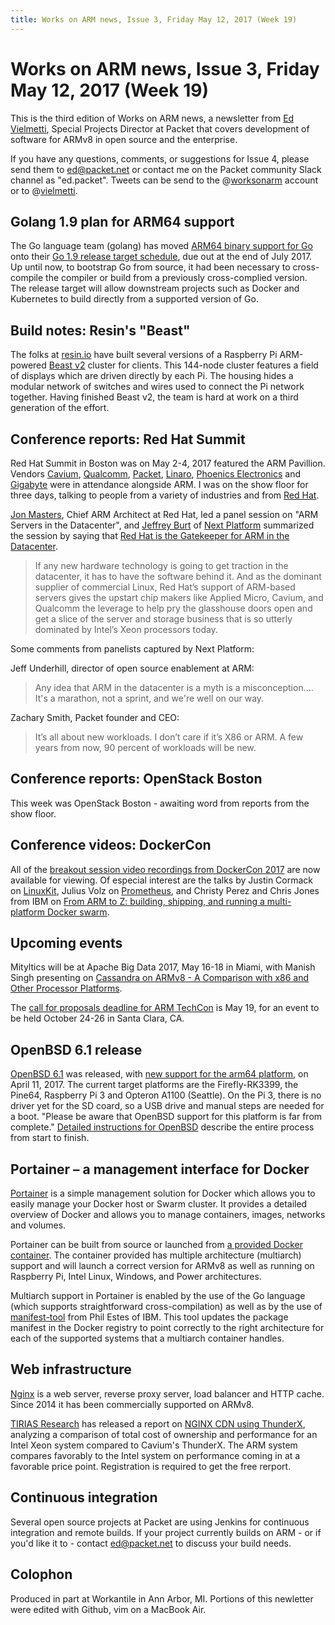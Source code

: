 ```yaml
---
title: Works on ARM news, Issue 3, Friday May 12, 2017 (Week 19)
---
```


# Works on ARM news, Issue 3, Friday May 12, 2017 (Week 19)

This is the third edition of Works on ARM news, a newsletter
from [Ed Vielmetti], Special Projects Director at Packet that covers development of
software for ARMv8 in open source and the enterprise.

[Ed Vielmetti]:https://www.packet.net/about/ed-vielmetti/

If you have any questions, comments, or suggestions for Issue 4, please 
send them to ed@packet.net or contact me on the Packet community Slack
channel as "ed.packet". Tweets can be send to the @[worksonarm] account
or to @[vielmetti].

[worksonarm]:https://twitter.com/worksonarm
[vielmetti]:https://twitter.com/vielmetti

## Golang 1.9 plan for ARM64 support

The Go language team (golang) has moved [ARM64 binary support for Go] onto
their [Go 1.9 release target schedule], due out at the end of July 2017.
Up until now, to bootstrap Go from source, it had been necessary to
cross-compile the compiler or build from a previously cross-complied 
version. The release target will allow downstream projects such
as Docker and Kubernetes to build directly from a supported version of Go.

[Go 1.9 release target schedule]:https://github.com/golang/go/milestone/49
[ARM64 binary support for Go]:https://github.com/golang/go/issues/19082

## Build notes: Resin's "Beast"

The folks at [resin.io] have built several versions of
a Raspberry Pi ARM-powered [Beast v2] cluster for clients.
This 144-node cluster features a field of displays which
are driven directly by each Pi. The housing hides a modular
network of switches and wires used to connect the Pi network
together. Having finished Beast v2, the team is hard at
work on a third generation of the effort.

[resin.io]:http://resin.io
[Beast v2]:https://resin.io/blog/the-evolution-of-the-beast-continues/

## Conference reports: Red Hat Summit

Red Hat Summit in Boston was on May 2-4, 2017 featured the ARM Pavillion.
Vendors [Cavium], [Qualcomm], [Packet], [Linaro], [Phoenics Electronics] and [Gigabyte]
were in attendance alongside ARM. I was on the show floor for three days,
talking to people from a variety of industries and from [Red Hat].

[Cavium]:http://cavium.com/
[Qualcomm]:https://www.qualcomm.com/
[Packet]:http://www.packet.net
[Linaro]:https://www.linaro.org/
[Phoenics Electronics]:https://www.phoenicselectronics.com/
[Gigabyte]:http://www.gigabyte.us/
[Red Hat]:http://redhat.com

[Jon Masters], Chief ARM Architect at Red Hat, led a panel session on "ARM Servers
in the Datacenter", and [Jeffrey Burt] of [Next Platform] summarized the session
by saying that [Red Hat is the Gatekeeper for ARM in the Datacenter].

[Jon Masters]:http://www.jonmasters.org/
[Jeffrey Burt]:https://www.nextplatform.com/2017/02/01/veteran-journalist-jeffrey-burt-joins-next-platform-senior-editor/
[Next Platform]:https://www.nextplatform.com
[Red Hat is the Gatekeeper for ARM in the Datacenter]:https://www.nextplatform.com/2017/05/05/red-hat-gatekeeper-arm-datacenter/

> If any new hardware technology is going to get traction in the
datacenter, it has to have the software behind it. And as the
dominant supplier of commercial Linux, Red Hat’s support of ARM-based
servers gives the upstart chip makers like Applied Micro, Cavium,
and Qualcomm the leverage to help pry the glasshouse doors open and
get a slice of the server and storage business that is so utterly
dominated by Intel’s Xeon processors today.

Some comments from panelists captured by Next Platform:

Jeff Underhill, director of open source enablement at ARM: 

> Any idea that ARM in the datacenter is a myth is a misconception....
It's a marathon, not a sprint, and we're well on our way.

Zachary Smith, Packet founder and CEO:

> It’s all about new workloads. I don’t care if it’s X86 or ARM. A
few years from now, 90 percent of workloads will be new.

## Conference reports: OpenStack Boston

This week was OpenStack Boston - awaiting word from reports from the
show floor.

## Conference videos: DockerCon

All of the [breakout session video recordings from DockerCon 2017] are
now available for viewing. Of especial interest are the talks
by Justin Cormack on [LinuxKit], Julius Volz on
[Prometheus], and Christy Perez and Chris Jones from IBM
on [From ARM to Z: building, shipping, and running a multi-platform Docker swarm].

[breakout session video recordings from DockerCon 2017]:https://blog.docker.com/2017/05/dockercon-2017-session-videos-now-live/
[LinuxKit]:https://www.youtube.com/watch?v=FEtVxwsCUBY
[Prometheus]:https://www.youtube.com/watch?v=PDxcEzu62jk
[From ARM to Z: building, shipping, and running a multi-platform Docker swarm]:https://www.youtube.com/watch?v=nrBYUw1Pz5I

## Upcoming events

Mityltics will be at Apache Big Data 2017, May 16-18 in Miami, 
with Manish Singh presenting on 
[Cassandra on ARMv8 - A Comparison with x86 and Other Processor Platforms](https://apachebigdata2017.sched.com/event/9zsr/cassandra-on-armv8-a-comparison-with-x86-and-other-processor-platforms-manish-singh-mitylytics).

[Apache Big Data 2017]:https://apachebigdata2017.sched.com

The [call for proposals deadline for ARM TechCon](http://www.armtechcon.com/arm-techcon-2017-call-for-proposals-now-open/) is May 19,
for an event to be held October 24-26 in Santa Clara, CA.

## OpenBSD 6.1 release

[OpenBSD 6.1] was released, with [new support for the arm64 platform], 
on April 11, 2017. The current target platforms are the Firefly-RK3399,
the Pine64, Raspberry Pi 3 and Opteron A1100 (Seattle). On the Pi 3,
there is no driver yet for the SD coard, so a USB drive and manual
steps are needed for a boot. "Please be aware that OpenBSD support 
for this platform is far from complete." [Detailed instructions for OpenBSD]
describe the entire process from start to finish.

[OpenBSD 6.1]:https://www.openbsd.org/61.html
[new support for the arm64 platform]:https://www.openbsd.org/arm64.html
[Detailed instructions for OpenBSD]:https://ftp.openbsd.org/pub/OpenBSD/snapshots/arm64/INSTALL.arm64

## Portainer – a management interface for Docker

[Portainer] is a simple management solution for Docker which allows
you to easily manage your Docker host or Swarm cluster. It provides
a detailed overview of Docker and allows you to manage containers,
images, networks and volumes.

[Portainer]:http://portainer.io

Portainer can be built from source or launched from 
[a provided Docker container]. The container provided has multiple 
architecture (multiarch) support and will 
launch a correct version for ARMv8 as well as
running on Raspberry Pi, Intel Linux, Windows, and Power architectures.

[a provided Docker container]:https://hub.docker.com/r/portainer/portainer/

Multiarch support in Portainer is enabled by the use
of the Go language (which supports straightforward
cross-compilation) as well as by the use of 
[manifest-tool] from Phil Estes of IBM. This tool
updates the package manifest in the Docker registry to
point correctly to the right architecture for each of
the supported systems that a multiarch container handles.

[manifest-tool]:https://github.com/estesp/manifest-tool

## Web infrastructure

[Nginx] is a web server, reverse proxy server, load balancer and
HTTP cache. Since 2014 it has been commercially supported on ARMv8.

[Nginx]:http://www.nginx.com

[TIRIAS Research] has released a report on [NGINX CDN using ThunderX],
analyzing a comparison of total cost of ownership and performance
for an Intel Xeon system compared to Cavium's ThunderX.  The ARM
system compares favorably to the Intel system on performance coming
in at a favorable price point. Registration is required to get the
free rerport.

[TIRIAS Research]:http://www.tiriasresearch.com
[NGINX CDN using ThunderX]:http://www.tiriasresearch.com/downloads/nginx-cdn-using-thunderx/

## Continuous integration

Several open source projects at Packet are using Jenkins
for continuous integration and remote builds. If your project
currently builds on ARM - or if you'd like it to - contact
ed@packet.net to discuss your build needs.

## Colophon

Produced in part at Workantile in Ann Arbor, MI.
Portions of this newletter were edited with Github,
vim on a MacBook Air.

